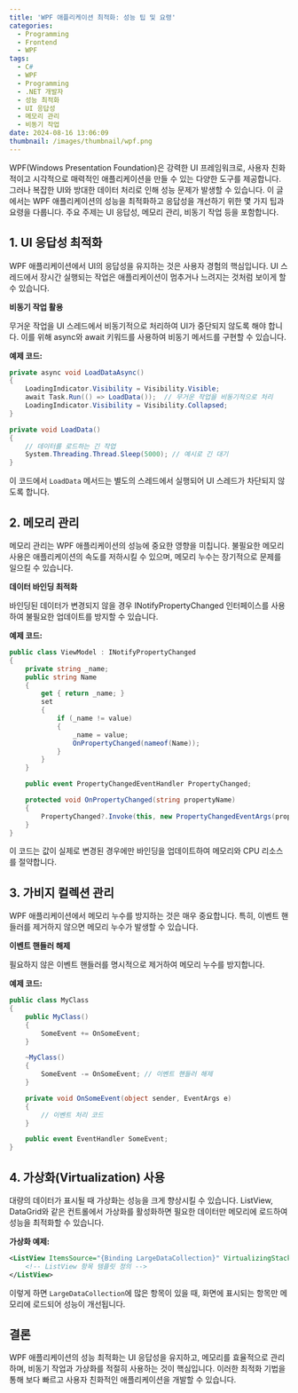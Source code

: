 ```yaml
---
title: 'WPF 애플리케이션 최적화: 성능 팁 및 요령'
categories:
  - Programming
  - Frontend
  - WPF
tags:
  - C#
  - WPF
  - Programming
  - .NET 개발자
  - 성능 최적화
  - UI 응답성
  - 메모리 관리
  - 비동기 작업
date: 2024-08-16 13:06:09
thumbnail: /images/thumbnail/wpf.png
---
```


WPF(Windows Presentation Foundation)은 강력한 UI 프레임워크로, 사용자 친화적이고 시각적으로 매력적인 애플리케이션을 만들 수 있는 다양한 도구를 제공합니다. 그러나 복잡한 UI와 방대한 데이터 처리로 인해 성능 문제가 발생할 수 있습니다. 이 글에서는 WPF 애플리케이션의 성능을 최적화하고 응답성을 개선하기 위한 몇 가지 팁과 요령을 다룹니다. 주요 주제는 UI 응답성, 메모리 관리, 비동기 작업 등을 포함합니다.

## 1. UI 응답성 최적화

WPF 애플리케이션에서 UI의 응답성을 유지하는 것은 사용자 경험의 핵심입니다. UI 스레드에서 장시간 실행되는 작업은 애플리케이션이 멈추거나 느려지는 것처럼 보이게 할 수 있습니다.

**비동기 작업 활용**

무거운 작업을 UI 스레드에서 비동기적으로 처리하여 UI가 중단되지 않도록 해야 합니다. 이를 위해 async와 await 키워드를 사용하여 비동기 메서드를 구현할 수 있습니다.

**예제 코드:**

```csharp
private async void LoadDataAsync()
{
    LoadingIndicator.Visibility = Visibility.Visible;
    await Task.Run(() => LoadData());  // 무거운 작업을 비동기적으로 처리
    LoadingIndicator.Visibility = Visibility.Collapsed;
}

private void LoadData()
{
    // 데이터를 로드하는 긴 작업
    System.Threading.Thread.Sleep(5000); // 예시로 긴 대기
}
```

이 코드에서 `LoadData` 메서드는 별도의 스레드에서 실행되어 UI 스레드가 차단되지 않도록 합니다.

## 2. 메모리 관리

메모리 관리는 WPF 애플리케이션의 성능에 중요한 영향을 미칩니다. 불필요한 메모리 사용은 애플리케이션의 속도를 저하시킬 수 있으며, 메모리 누수는 장기적으로 문제를 일으킬 수 있습니다.

**데이터 바인딩 최적화**

바인딩된 데이터가 변경되지 않을 경우 INotifyPropertyChanged 인터페이스를 사용하여 불필요한 업데이트를 방지할 수 있습니다.

**예제 코드:**

```csharp
public class ViewModel : INotifyPropertyChanged
{
    private string _name;
    public string Name
    {
        get { return _name; }
        set
        {
            if (_name != value)
            {
                _name = value;
                OnPropertyChanged(nameof(Name));
            }
        }
    }

    public event PropertyChangedEventHandler PropertyChanged;

    protected void OnPropertyChanged(string propertyName)
    {
        PropertyChanged?.Invoke(this, new PropertyChangedEventArgs(propertyName));
    }
}
```

이 코드는 값이 실제로 변경된 경우에만 바인딩을 업데이트하여 메모리와 CPU 리소스를 절약합니다.

## 3. 가비지 컬렉션 관리

WPF 애플리케이션에서 메모리 누수를 방지하는 것은 매우 중요합니다. 특히, 이벤트 핸들러를 제거하지 않으면 메모리 누수가 발생할 수 있습니다.

**이벤트 핸들러 해제**

필요하지 않은 이벤트 핸들러를 명시적으로 제거하여 메모리 누수를 방지합니다.

**예제 코드:**

```csharp
public class MyClass
{
    public MyClass()
    {
        SomeEvent += OnSomeEvent;
    }

    ~MyClass()
    {
        SomeEvent -= OnSomeEvent; // 이벤트 핸들러 해제
    }

    private void OnSomeEvent(object sender, EventArgs e)
    {
        // 이벤트 처리 코드
    }

    public event EventHandler SomeEvent;
}
```

## 4. 가상화(Virtualization) 사용

대량의 데이터가 표시될 때 가상화는 성능을 크게 향상시킬 수 있습니다. ListView, DataGrid와 같은 컨트롤에서 가상화를 활성화하면 필요한 데이터만 메모리에 로드하여 성능을 최적화할 수 있습니다.

**가상화 예제:**

```xml
<ListView ItemsSource="{Binding LargeDataCollection}" VirtualizingStackPanel.IsVirtualizing="True">
    <!-- ListView 항목 템플릿 정의 -->
</ListView>
```

이렇게 하면 `LargeDataCollection`에 많은 항목이 있을 때, 화면에 표시되는 항목만 메모리에 로드되어 성능이 개선됩니다.

## 결론

WPF 애플리케이션의 성능 최적화는 UI 응답성을 유지하고, 메모리를 효율적으로 관리하며, 비동기 작업과 가상화를 적절히 사용하는 것이 핵심입니다. 이러한 최적화 기법을 통해 보다 빠르고 사용자 친화적인 애플리케이션을 개발할 수 있습니다.

